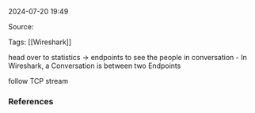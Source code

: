 
2024-07-20 19:49

Source: 

Tags: [[Wireshark]]

head over to statistics -> endpoints to see the people in conversation - In Wireshark, a Conversation is between two Endpoints

follow TCP stream


### References

